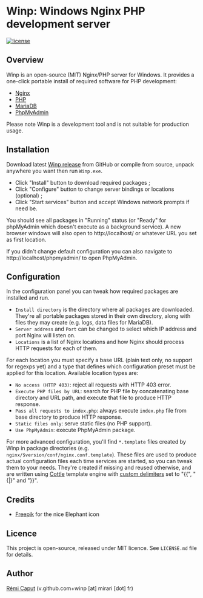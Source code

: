 # Winp: Windows Nginx PHP development server

[![license](https://img.shields.io/github/license/r3c/winp.svg)](https://opensource.org/licenses/MIT)

## Overview

Winp is an open-source (MIT) Nginx/PHP server for Windows. It provides a
one-click portable install of required software for PHP development:

- [Nginx](https://nginx.org/)
- [PHP](https://www.php.net/)
- [MariaDB](https://mariadb.org/)
- [PhpMyAdmin](https://www.phpmyadmin.net/)

Please note Winp is a development tool and is not suitable for production
usage.

## Installation

Download latest [Winp release](https://github.com/r3c/winp/releases) from
GitHub or compile from source, unpack anywhere you want then run `Winp.exe`.

- Click "Install" button to download required packages ;
- Click "Configure" button to change server bindings or locations (optional) ;
- Click "Start services" button and accept Windows network prompts if need be.

You should see all packages in "Running" status (or "Ready" for phpMyAdmin
which doesn't execute as a background service). A new browser windows will also
open to http://localhost/ or whatever URL you set as first location.

If you didn't change default configuration you can also navigate to
http://localhost/phpmyadmin/ to open PhpMyAdmin.

## Configuration

In the configuration panel you can tweak how required packages are installed
and run.

- `Install directory` is the directory where all packages are downloaded.
  They're all portable packages stored in their own directory, along with files
  they may create (e.g. logs, data files for MariaDB).
- `Server address` and `Port` can be changed to select which IP address and
  port Nginx will listen on.
- `Locations` is a list of Nginx locations and how Nginx should process HTTP
  requests for each of them.

For each location you must specify a base URL (plain text only, no support for
regexps yet) and a type that defines which configuration preset must be applied
for this location. Available location types are:

- `No access (HTTP 403)`: reject all requests with HTTP 403 error.
- `Execute PHP files by URL`: search for PHP file by concatenating base
  directory and URL path, and execute that file to produce HTTP response.
- `Pass all requests to index.php`: always execute `index.php` file from base
  directory to produce HTTP response.
- `Static files only`: serve static files (no PHP support).
- `Use PhpMyAdmin`: execute PhpMyAdmin package.

For more advanced configuration, you'll find `*.template` files created by Winp
in package directories (e.g. `nginx/$version/conf/nginx.conf.template`). These
files are used to produce actual configuration files each time services are
started, so you can tweak them to your needs. They're created if missing and
reused otherwise, and are written using [Cottle](https://r3c.github.io/cottle/)
template engine with
[custom delimiters](https://cottle.readthedocs.io/en/stable/page/04-configuration.html#delimiters-customization)
set to "{{", "{|}" and "}}".

## Credits

- [Freepik](https://www.flaticon.com/fr/auteurs/freepik) for the nice Elephant icon

## Licence

This project is open-source, released under MIT licence. See `LICENSE.md` file
for details.

## Author

[Rémi Caput](http://remi.caput.fr/) (v.github.com+winp [at] mirari [dot] fr)
